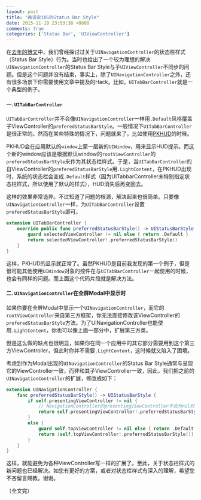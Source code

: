 ```yaml
---
layout: post
title: "再说说iOS的Status Bar Style"
date: 2015-11-10 23:53:38 +0800
comments: true
categories: ['Status Bar', 'UIViewController']
---
```


在[去年的博文](/blog/view-controller-based-status-bar-style-and-uinavigationcontroller/)中，我们曾经探讨过关于`UINavigationController`的状态栏样式（Status Bar Style）行为。当时也给出了一个较为理想的解决`UINavigationController`的Status Bar Style与子`UIViewController`不同步的问题。但是这个问题并没有结束，事实上，除了`UINavigationController`之外，还有很多场景下你需要使用文章中提及的Hack。比如，`UITabBarController`就是一个典型的例子。

<!-- more -->

#### 一. `UITabBarController`

`UITabBarController`并不会像`UINavigationController`一样用`.Default`风格覆盖子ViewController的`preferedStatusBarStyle`。一般情况下`UITabBarController`是很正常的。然而在某些特殊的情况下，问题就来了。比如使用[PKHUD](https://github.com/pkluz/PKHUD)的时候。

PKHUD会在应用默认的`window`上蒙一层新的`UIWindow`，用来显示HUD提示。而这个新的window应该是根据默认window的`rootViewController`的`preferedStatusBarStyle`来作为其状态栏样式。于是，当`UITabBarController`的自ViewController的`preferedStatusBarStyle`用`.LightContent`，在PKHUD出现时，系统的状态栏会变成`.Default`样式（因为UITabbarController未特别指定状态栏样式，所以使用了默认的样式），HUD消失后再变回去。

这样的效果非常诡异。不过知道了问题的根源，解决起来也很简单。只要像`UINavigationController`一样，为`UITabBarController`设置`preferedStatusBarStyle`即可。

``` swift
extension UITabBarController {
    override public func preferredStatusBarStyle() -> UIStatusBarStyle {
        guard selectedViewController != nil else { return .Default }
        return selectedViewController!.preferredStatusBarStyle()
    }
}
```

这样，PKHUD的显示就正常了。虽然PKHUD是目前我发现的第一个例子，但是很可能其他使用`UIWindow`对象的控件在与`UITabBarController`一起使用的时候，也会有同样的问题。而上面这个代码片段就是解决方法。

#### 二. `UINavigationController`在全屏Modal中显示时

如果你要在全屏Modal中显示一个`UINavigationController`，而它的`rootViewController`来自第三方框架，你无法直接修改该ViewController的`preferedStatusBarStyle`方法。为了UINavigationController也能使用`.LightContent`，你也可以像上面一部分中，扩展第三方类。

但是这么做的缺点也很明显，如果你在同一个应用中的其它部分需要用到这个第三方ViewController，但此时你并不需要`.LightContent`，这时候就又陷入了困境。

考虑到作为Modal出现的`UINavigationController`的Status Bar Style通常与呈现它的ViewController一致，而非和其子ViewController一致，因此，我们把之前的`UINavigationController`的扩展，修改成如下：

``` swift
extension UINavigationController {
    func preferredStatusBarStyle() -> UIStatusBarStyle {
        if self.presentingViewController != nil {
            // NavigationController的presentingViewController不会为nil时，通常意味着Modal
            return self.presentingViewController!.preferredStatusBarStyle()
        }
        else {
            guard self.topViewController != nil else { return .Default }
            return (self.topViewController!.preferredStatusBarStyle());
        }
    }
}
```

这样，就能避免为各种ViewController写一样的扩展了。至此，关于状态栏样式的新问题也已经解决。如您有更好的方案，或者对状态栏样式有深入的理解，希望您不吝留言赐教。谢谢。

（全文完）